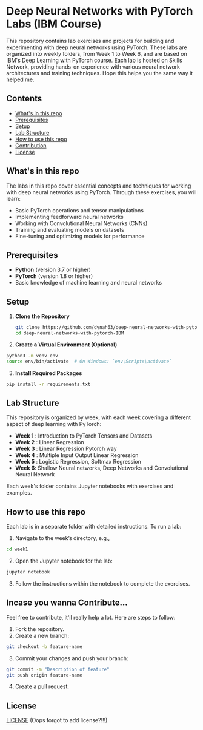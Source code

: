 # Deep Neural Networks with PyTorch Labs (IBM Course)

This repository contains lab exercises and projects for building and experimenting with deep neural networks using PyTorch. These labs are organized into weekly folders, from Week 1 to Week 6, and are based on IBM's Deep Learning with PyTorch course. Each lab is hosted on Skills Network, providing hands-on experience with various neural network architectures and training techniques. Hope this helps you the same way it helped me.

## Contents

- [What's in this repo](https://github.com/dynah63/deep-neural-networks-with-pytorch-IBM#whats-in-this-repo)
- [Prerequisites](https://github.com/dynah63/deep-neural-networks-with-pytorch-IBM#prerequisites)
- [Setup](https://github.com/dynah63/deep-neural-networks-with-pytorch-IBM#setup)
- [Lab Structure](https://github.com/dynah63/deep-neural-networks-with-pytorch-IBM#lab-structure)
- [How to use this repo](https://github.com/dynah63/deep-neural-networks-with-pytorch-IBM#how-to-use-this-repo)
- [Contribution](https://github.com/dynah63/deep-neural-networks-with-pytorch-IBM#incase-you-wanna-contribute)
- [License](https://github.com/dynah63/deep-neural-networks-with-pytorch-IBM#license)

## What's in this repo

The labs in this repo cover essential concepts and techniques for working with deep neural networks using PyTorch. Through these exercises, you will learn:

- Basic PyTorch operations and tensor manipulations
- Implementing feedforward neural networks
- Working with Convolutional Neural Networks (CNNs)
- Training and evaluating models on datasets
- Fine-tuning and optimizing models for performance

## Prerequisites

- **Python** (version 3.7 or higher)
- **PyTorch** (version 1.8 or higher)
- Basic knowledge of machine learning and neural networks

## Setup

1. **Clone the Repository**

   ```bash
   git clone https://github.com/dynah63/deep-neural-networks-with-pytorch-IBM.git
   cd deep-neural-networks-with-pytorch-IBM
   ```
2. **Create a Virtual Environment (Optional)**

```bash
python3 -m venv env
source env/bin/activate  # On Windows: `env\Scripts\activate`
```
3. **Install Required Packages**

```bash
pip install -r requirements.txt
```

## Lab Structure

This repository is organized by week, with each week covering a different aspect of deep learning with PyTorch:

- **Week 1** : Introduction to PyTorch Tensors and Datasets
- **Week 2** : Linear Regression
- **Week 3** : Linear Regression Pytorch way
- **Week 4** : Multiple Input Output Linear Regression
- **Week 5** : Logistic Regression, Softmax Regression
- **Week 6**: Shallow Neural networks, Deep Networks and Convolutional Neural Network

Each week's folder contains Jupyter notebooks with exercises and examples.

## How to use this repo

Each lab is in a separate folder with detailed instructions. To run a lab:

1. Navigate to the week’s directory, e.g.,

```bash
cd week1

```
2. Open the Jupyter notebook for the lab:

```bash
jupyter notebook
```
3. Follow the instructions within the notebook to complete the exercises.

##  Incase you wanna Contribute...

Feel free to contribute, it'll really help a lot. Here are steps to follow:

1. Fork the repository.
2. Create a new branch:

```bash
git checkout -b feature-name
```
3. Commit your changes and push your branch:

```bash
git commit -m "Description of feature"
git push origin feature-name
```
4. Create a pull request.

## License

 [LICENSE](#license) (Oops forgot to add license?!!!)




